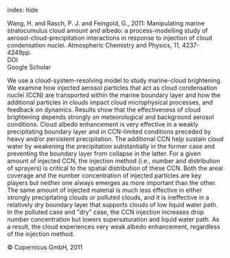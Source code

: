 index: hide

<div class="Citation">

  <div class="Citation-body">
    <div class="Citation-text">Wang, H. and Rasch, P. J. and Feingold, G., 2011: Manipulating marine stratocumulus cloud amount and albedo: a process-modelling study of aerosol-cloud-precipitation interactions in response to injection of cloud condensation nuclei. <span class="Article-journal">Atmospheric Chemistry and Physics, </span><span class="Article-volume">11, </span>4237-4249pp.</div>
    <div class="Citation-links">
      <div class="CitationLink" data-href="https://doi.org/10.5194/acp-11-4237-2011">
        <div class="CitationLink-icon CitationLink-Doi"></div>
        <div class="CitationLink-text">DOI</div>
      </div>
      <div class="CitationLink" data-href="https://scholar.google.com/scholar?q=10.5194/acp-11-4237-2011">
        <div class="CitationLink-icon CitationLink-Scholar"></div>
        <div class="CitationLink-text">Google Scholar</div>
      </div>
    </div>
  </div>
</div>

We use a cloud-system-resolving model to study marine-cloud brightening. We examine how injected aerosol particles that act as cloud condensation nuclei (CCN) are transported within the marine boundary layer and how the additional particles in clouds impact cloud microphysical processes, and feedback on dynamics. Results show that the effectiveness of cloud brightening depends strongly on meteorological and background aerosol conditions. Cloud albedo enhancement is very effective in a weakly precipitating boundary layer and in CCN-limited conditions preceded by heavy and/or persistent precipitation. The additional CCN help sustain cloud water by weakening the precipitation substantially in the former case and preventing the boundary layer from collapse in the latter. For a given amount of injected CCN, the injection method (i.e., number and distribution of sprayers) is critical to the spatial distribution of these CCN. Both the areal coverage and the number concentration of injected particles are key players but neither one always emerges as more important than the other. The same amount of injected material is much less effective in either strongly precipitating clouds or polluted clouds, and it is ineffective in a relatively dry boundary layer that supports clouds of low liquid water path. In the polluted case and "dry" case, the CCN injection increases drop number concentration but lowers supersaturation and liquid water path. As a result, the cloud experiences very weak albedo enhancement, regardless of the injection method.

<div class="Citation-copy">
&copy; Copernicus GmbH, 2011
</div>